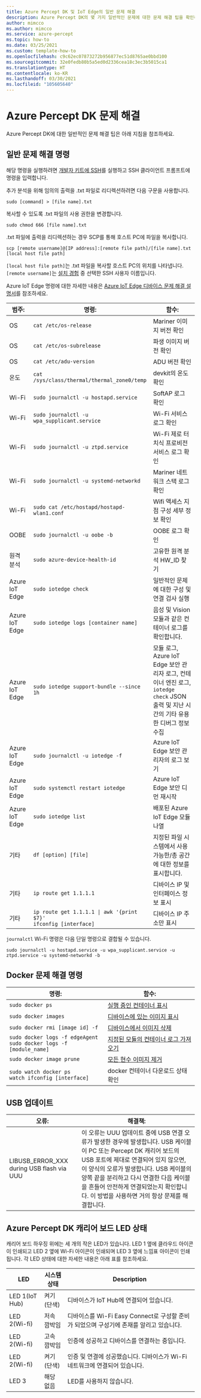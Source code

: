 ```yaml
---
title: Azure Percept DK 및 IoT Edge의 일반 문제 해결
description: Azure Percept DK의 몇 가지 일반적인 문제에 대한 문제 해결 팁을 확인하세요.
author: mimcco
ms.author: mimcco
ms.service: azure-percept
ms.topic: how-to
ms.date: 03/25/2021
ms.custom: template-how-to
ms.openlocfilehash: c9c62ec07873272b956877ec51d8765ae0bbd100
ms.sourcegitcommit: 32e0fedb80b5a5ed0d2336cea18c3ec3b5015ca1
ms.translationtype: HT
ms.contentlocale: ko-KR
ms.lasthandoff: 03/30/2021
ms.locfileid: "105605640"
---
```

# <a name="azure-percept-dk-troubleshooting"></a>Azure Percept DK 문제 해결

Azure Percept DK에 대한 일반적인 문제 해결 팁은 아래 지침을 참조하세요.

## <a name="general-troubleshooting-commands"></a>일반 문제 해결 명령

해당 명령을 실행하려면 [개발자 키트에 SSH](./how-to-ssh-into-percept-dk.md)를 실행하고 SSH 클라이언트 프롬프트에 명령을 입력합니다.

추가 분석을 위해 임의의 출력을 .txt 파일로 리디렉션하려면 다음 구문을 사용합니다.

```console
sudo [command] > [file name].txt
```

복사할 수 있도록 .txt 파일의 사용 권한을 변경합니다.

```console
sudo chmod 666 [file name].txt
```

.txt 파일에 출력을 리디렉션하는 경우 SCP를 통해 호스트 PC에 파일을 복사합니다.

```console
scp [remote username]@[IP address]:[remote file path]/[file name].txt [local host file path]
```

```[local host file path]```는 .txt 파일을 복사할 호스트 PC의 위치를 나타냅니다. ```[remote username]```는 [설치 경험](./quickstart-percept-dk-set-up.md) 중 선택한 SSH 사용자 이름입니다.

Azure IoT Edge 명령에 대한 자세한 내용은 [Azure IoT Edge 디바이스 문제 해결 설명서](../iot-edge/troubleshoot.md)를 참조하세요.

|범주:         |명령:                    |함수:                  |
|------------------|----------------------------|---------------------------|
|OS                |```cat /etc/os-release```         |Mariner 이미지 버전 확인 |
|OS                |```cat /etc/os-subrelease```      |파생 이미지 버전 확인 |
|OS                |```cat /etc/adu-version```        |ADU 버전 확인 |
|온도       |```cat /sys/class/thermal/thermal_zone0/temp``` |devkit의 온도 확인 |
|Wi-Fi             |```sudo journalctl -u hostapd.service``` |SoftAP 로그 확인|
|Wi-Fi             |```sudo journalctl -u wpa_supplicant.service``` |Wi-Fi 서비스 로그 확인 |
|Wi-Fi             |```sudo journalctl -u ztpd.service```  |Wi-Fi 제로 터치식 프로비전 서비스 로그 확인 |
|Wi-Fi             |```sudo journalctl -u systemd-networkd``` |Mariner 네트워크 스택 로그 확인 |
|Wi-Fi             |```sudo cat /etc/hostapd/hostapd-wlan1.conf``` |Wifi 액세스 지점 구성 세부 정보 확인 |
|OOBE              |```sudo journalctl -u oobe -b```       |OOBE 로그 확인 |
|원격 분석         |```sudo azure-device-health-id```      |고유한 원격 분석 HW_ID 찾기 |
|Azure IoT Edge          |```sudo iotedge check```          |일반적인 문제에 대한 구성 및 연결 검사 실행 |
|Azure IoT Edge          |```sudo iotedge logs [container name]``` |음성 및 Vision 모듈과 같은 컨테이너 로그를 확인합니다. |
|Azure IoT Edge          |```sudo iotedge support-bundle --since 1h``` |모듈 로그, Azure IoT Edge 보안 관리자 로그, 컨테이너 엔진 로그, ```iotedge check``` JSON 출력 및 지난 시간의 기타 유용한 디버그 정보 수집 |
|Azure IoT Edge          |```sudo journalctl -u iotedge -f``` |Azure IoT Edge 보안 관리자의 로그 보기 |
|Azure IoT Edge          |```sudo systemctl restart iotedge``` |Azure IoT Edge 보안 디먼 재시작 |
|Azure IoT Edge          |```sudo iotedge list```           |배포된 Azure IoT Edge 모듈 나열 |
|기타             |```df [option] [file]```          |지정된 파일 시스템에서 사용 가능한/총 공간에 대한 정보를 표시합니다. |
|기타             |`ip route get 1.1.1.1`        |디바이스 IP 및 인터페이스 정보 표시 |
|기타             |<code>ip route get 1.1.1.1 &#124; awk '{print $7}'</code> <br> `ifconfig [interface]` |디바이스 IP 주소만 표시 |


```journalctl``` Wi-Fi 명령은 다음 단일 명령으로 결합될 수 있습니다.

```console
sudo journalctl -u hostapd.service -u wpa_supplicant.service -u ztpd.service -u systemd-networkd -b
```

## <a name="docker-troubleshooting-commands"></a>Docker 문제 해결 명령

|명령:                        |함수:                  |
|--------------------------------|---------------------------|
|```sudo docker ps``` |[실행 중인 컨테이너 표시](https://docs.docker.com/engine/reference/commandline/ps/) |
|```sudo docker images``` |[디바이스에 있는 이미지 표시](https://docs.docker.com/engine/reference/commandline/images/)|
|```sudo docker rmi [image id] -f``` |[디바이스에서 이미지 삭제](https://docs.docker.com/engine/reference/commandline/rmi/) |
|```sudo docker logs -f edgeAgent``` <br> ```sudo docker logs -f [module_name]``` |[지정된 모듈의 컨테이너 로그 가져오기](https://docs.docker.com/engine/reference/commandline/logs/) |
|```sudo docker image prune``` |[모든 현수 이미지 제거](https://docs.docker.com/engine/reference/commandline/image_prune/) |
|```sudo watch docker ps``` <br> ```watch ifconfig [interface]``` |docker 컨테이너 다운로드 상태 확인 |

## <a name="usb-updates"></a>USB 업데이트

|오류:                                    |해결책:                                               |
|------------------------------------------|--------------------------------------------------------|
|LIBUSB_ERROR_XXX during USB flash via UUU |이 오류는 UUU 업데이트 중에 USB 연결 오류가 발생한 경우에 발생합니다. USB 케이블이 PC 또는 Percept DK 캐리어 보드의 USB 포트에 제대로 연결되어 있지 않으면, 이 양식의 오류가 발생합니다. USB 케이블의 양쪽 끝을 분리하고 다시 연결한 다음 케이블을 흔들어 안전하게 연결되었는지 확인합니다. 이 방법을 사용하면 거의 항상 문제를 해결합니다. |

## <a name="azure-percept-dk-carrier-board-led-states"></a>Azure Percept DK 캐리어 보드 LED 상태

캐리어 보드 하우징 위에는 세 개의 작은 LED가 있습니다. LED 1 옆에 클라우드 아이콘이 인쇄되고 LED 2 옆에 Wi-Fi 아이콘이 인쇄되며 LED 3 옆에 느낌표 아이콘이 인쇄됩니다. 각 LED 상태에 대한 자세한 내용은 아래 표를 참조하세요.

|LED             |시스템 상태      |Description                      |
|----------------|-----------|---------------------------------|
|LED 1(IoT Hub) |켜기(단색) |디바이스가 IoT Hub에 연결되어 있습니다. |
|LED 2(Wi-fi)   |저속 깜박임 |디바이스를 Wi-Fi Easy Connect로 구성할 준비가 되었으며 구성기에 존재를 알리고 있습니다. |
|LED 2(Wi-fi)   |고속 깜박임 |인증에 성공하고 디바이스를 연결하는 중입니다. |
|LED 2(Wi-fi)   |켜기(단색) |인증 및 연결에 성공했습니다. 디바이스가 Wi-Fi 네트워크에 연결되어 있습니다. |
|LED 3           |해당 없음         |LED를 사용하지 않습니다. |